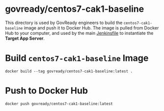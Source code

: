 # govready/centos7-cak1-baseline

This directory is used by GovReady engineers to build the `centos7-cak1-baseline` image and push it to Docker Hub.  The image is pulled from Docker Hub to your computer, and used by the main [Jenkinsfile](../Jenkinsfile) to instantiate the **Target App Server**.

# Build `centos7-cak1-baseline` Image
```
docker build --tag govready/centos7-cak1-baseline:latest .
```

# Push to Docker Hub
```
docker push govready/centos7-cak1-baseline:latest
```
